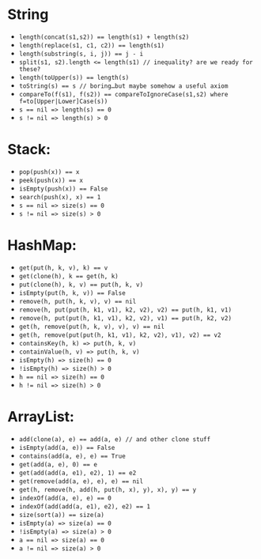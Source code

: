 String
======
* `length(concat(s1,s2)) == length(s1) + length(s2)`
* `length(replace(s1, c1, c2)) == length(s1)`
* `length(substring(s, i, j)) == j - i`
* `split(s1, s2).length <= length(s1) // inequality? are we ready for these?`
* `length(toUpper(s)) == length(s)`
* `toString(s) == s // boring…but maybe somehow a useful axiom`
* `compareTo(f(s1), f(s2)) == compareToIgnoreCase(s1,s2) where f=to[Upper|Lower]Case(s))`
* `s == nil => length(s) == 0`
* `s != nil => length(s) > 0`

Stack:
=======
* `pop(push(x)) == x`
* `peek(push(x)) == x`
* `isEmpty(push(x)) == False`
* `search(push(x), x) == 1`
* `s == nil => size(s) == 0`
* `s != nil => size(s) > 0`

HashMap:
=======
* `get(put(h, k, v), k) == v`
* `get(clone(h), k == get(h, k)`
* `put(clone(h), k, v) == put(h, k, v)`
* `isEmpty(put(h, k, v)) == False`
* `remove(h, put(h, k, v), v) == nil`
* `remove(h, put(put(h, k1, v1), k2, v2), v2) == put(h, k1, v1)`
* `remove(h, put(put(h, k1, v1), k2, v2), v1) == put(h, k2, v2)`
* `get(h, remove(put(h, k, v), v), v) == nil`
* `get(h, remove(put(put(h, k1, v1), k2, v2), v1), v2) == v2`
* `containsKey(h, k) => put(h, k, v)`
* `containValue(h, v) => put(h, k, v)`
* `isEmpty(h) => size(h) == 0`
* `!isEmpty(h) => size(h) > 0`
* `h == nil => size(h) == 0`
* `h != nil => size(h) > 0`

ArrayList:
=========
* `add(clone(a), e) == add(a, e) // and other clone stuff`
* `isEmpty(add(a, e)) == False`
* `contains(add(a, e), e) == True`
* `get(add(a, e), 0) == e`
* `get(add(add(a, e1), e2), 1) == e2`
* `get(remove(add(a, e), e), e) == nil`
* `get(h, remove(h, add(h, put(h, x), y), x), y) == y`
* `indexOf(add(a, e), e) == 0`
* `indexOf(add(add(a, e1), e2), e2) == 1`
* `size(sort(a)) == size(a)`
* `isEmpty(a) => size(a) == 0`
* `!isEmpty(a) => size(a) > 0`
* `a == nil => size(a) == 0`
* `a != nil => size(a) > 0`
